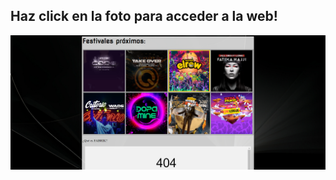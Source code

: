 ## Haz click en la foto para acceder a la web!

[![Captura del ejercicio 2](imagenes_ejercicio2/capEjer2.png)](https://jotaaloud.github.io/Desarrollo_aplicaciones_multiplataforma/1DAM/Lenguaje%20de%20marcas%20(web)/Segundo%20trimestre/Ejercicios_Hoja_3/ejercicio_02/ejercicio_02.html  )
